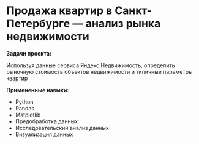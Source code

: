 # Продажа квартир в Санкт-Петербурге — анализ рынка недвижимости
**Задачи проекта:**

Используя данные сервиса Яндекс.Недвижимость, определить рыночную стоимость объектов недвижимости и типичные параметры квартир

**Примененные навыки:**

- Python
- Pandas
- Matplotlib
- Предобработка данных
- Исследовательский анализ данных
- Визуализация данных